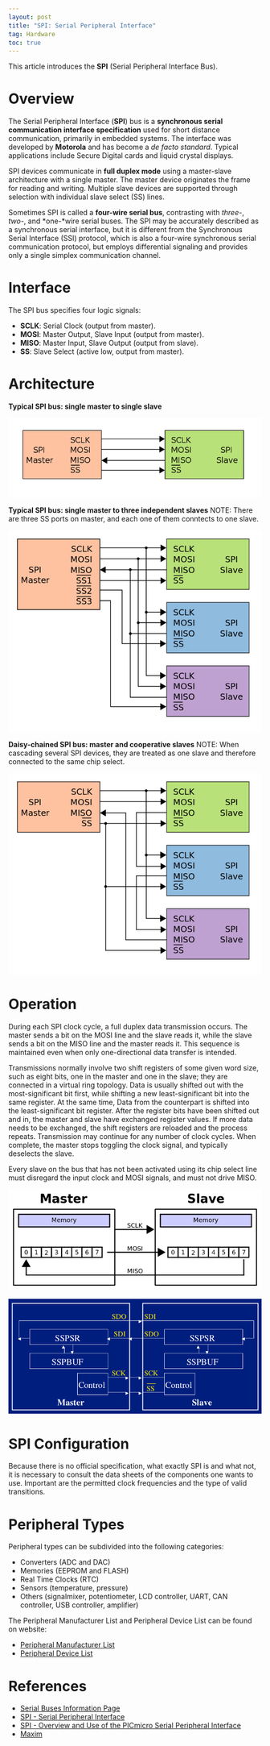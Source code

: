 ```yaml
---
layout: post
title: "SPI: Serial Peripheral Interface"
tag: Hardware
toc: true
---
```


This article introduces the **SPI** (Serial Peripheral Interface Bus).

<!--more-->

# Overview

The Serial Peripheral Interface (**SPI**) bus is a **synchronous serial communication interface specification** used for short distance communication, primarily in embedded systems. The interface was developed by **Motorola** and has become a *de facto standard*. Typical applications include Secure Digital cards and liquid crystal displays.

SPI devices communicate in **full duplex mode** using a master-slave architecture with a single master. The master device originates the frame for reading and writing. Multiple slave devices are supported through selection with individual slave select (SS) lines.

Sometimes SPI is called a **four-wire serial bus**, contrasting with *three-*, *two-*, and *one-*wire serial buses. The SPI may be accurately described as a synchronous serial interface, but it is different from the Synchronous Serial Interface (SSI) protocol, which is also a four-wire synchronous serial communication protocol, but employs differential signaling and provides only a single simplex communication channel.

# Interface

The SPI bus specifies four logic signals:

* **SCLK**: Serial Clock (output from master).
* **MOSI**: Master Output, Slave Input (output from master).
* **MISO**: Master Input, Slave Output (output from slave).
* **SS**: Slave Select (active low, output from master).

# Architecture

**Typical SPI bus: single master to single slave**

![SPI_single_slave](/assets/SPI_single_slave.png)

**Typical SPI bus: single master to three independent slaves**
NOTE: There are three SS ports on master, and each one of them conntects to one slave.

![SPI_three_slaves](/assets/SPI_three_slaves.png)

**Daisy-chained SPI bus: master and cooperative slaves**
NOTE: When cascading several SPI devices, they are treated as one slave and therefore connected to the same chip select.

![SPI_three_slaves_daisy_chained](/assets/SPI_three_slaves_daisy_chained.png)

# Operation

During each SPI clock cycle, a full duplex data transmission occurs. The master sends a bit on the MOSI line and the slave reads it, while the slave sends a bit on the MISO line and the master reads it. This sequence is maintained even when only one-directional data transfer is intended.

Transmissions normally involve two shift registers of some given word size, such as eight bits, one in the master and one in the slave; they are connected in a virtual ring topology. Data is usually shifted out with the most-significant bit first, while shifting a new least-significant bit into the same register. At the same time, Data from the counterpart is shifted into the least-significant bit register. After the register bits have been shifted out and in, the master and slave have exchanged register values. If more data needs to be exchanged, the shift registers are reloaded and the process repeats. Transmission may continue for any number of clock cycles. When complete, the master stops toggling the clock signal, and typically deselects the slave.

Every slave on the bus that has not been activated using its chip select line must disregard the input clock and MOSI signals, and must not drive MISO.

![SPI_8-bit_circular_transfer](/assets/SPI_8-bit_circular_transfer.png)

![SPI_Data_Transfer](/assets/SPI_Data_Transfer.png)

# SPI Configuration

Because there is no official specification, what exactly SPI is and what not, it is necessary to consult the data sheets of the components one wants to use. Important are the permitted clock frequencies and the type of valid transitions.

# Peripheral Types

Peripheral types can be subdivided into the following categories:

* Converters (ADC and DAC)
* Memories (EEPROM and FLASH)
* Real Time Clocks (RTC)
* Sensors (temperature, pressure)
* Others (signalmixer, potentiometer, LCD controller, UART, CAN controller, USB controller, amplifier)

The Peripheral Manufacturer List and Peripheral Device List can be found on website:

* [Peripheral Manufacturer List](http://www.mct.net/faq/spi.html#manufacturer)
* [Peripheral Device List](http://www.mct.net/faq/spi.html#device)

# References

* [Serial Buses Information Page](http://www.epanorama.net/links/serialbus.html)
* [SPI - Serial Peripheral Interface](http://www.mct.net/faq/spi.html)
* [SPI - Overview and Use of the PICmicro Serial Peripheral Interface](http://ww1.microchip.com/downloads/en/DeviceDoc/spi.pdf)
* [Maxim](https://www.maximintegrated.com/en.html)

